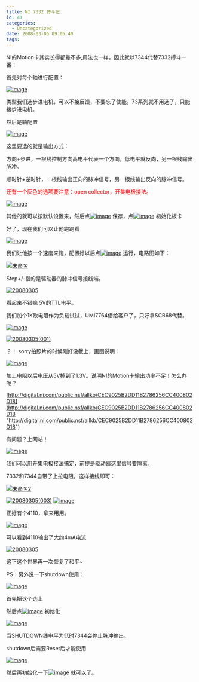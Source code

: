 ```yaml
---
title: NI 7332 搏斗记
id: 41
categories:
  - Uncategorized
date: 2008-03-05 09:05:40
tags:
---
```


<div id="msgcns!866B8F96A2761BBE!579" class="bvMsg">

NI的Motion卡其实长得都差不多,用法也一样，因此就以7344代替7332搏斗一番：

首先对每个轴进行配置：

[![image](http://zdpe9q.bay.livefilestore.com/y1pAFYaglZOQhN4KN9Pf0knmF-sJ5B6vPfJkVXLIDOdKyeLwXbgO9Mr6zLOVCKap5Fixjj_dAtFyO57p0hWORFM_hT222sIV1AE?PARTNER=WRITER)](http://zdpe9q.bay.livefilestore.com/y1pwkYDTaroUr_MiZVWU1UC4dHzP9GQm4cWAAQWTAeovrMiOk_N1GACMNjpM2-LKEiwX0Ky0hb5Y8nELFLgo0JDbQ?PARTNER=WRITER) 

类型我们选步进电机，可以不接反馈，不要忘了使能。73系列就不用选了，只能接步进电机。

然后是轴配置

[![image](http://zdpe9q.bay.livefilestore.com/y1pAFYaglZOQhMOUCu9xAtR5T3bOaxMKLEZFlM_p6YzTiOtFe827_D3AkEths-EoUBjK4hob94LFwoBZVY3tzUDbsF3zfGcawjP?PARTNER=WRITER)](http://zdpe9q.bay.livefilestore.com/y1pAFYaglZOQhM3FOU10FyqHg-B4tA0zSUs_hcJZFESPtI24sxi-O5jsWCYI9evoy3eg6O5FDM1rIFfzn4ahNl4FmHagXp1AVNJ?PARTNER=WRITER) 

这里要选的就是输出方式：

方向+步进，一根线控制方向高电平代表一个方向，低电平就反向，另一根线输出脉冲。

顺时针+逆时针，一根线输出正向的脉冲信号，另一根线输出反向的脉冲信号。

<font color="#ff0000">还有一个灰色的选项要注意：open collector，开集电极接法。</font>

[![image](http://zdpe9q.bay.livefilestore.com/y1pAFYaglZOQhPN9dNiJwTZ9vX6tQ-P09K_EOxei2jXWIOKBe1xhuNzysG35KFagl_ylaw2Ti7BQlEZ1BrKGjP0rxuzlvlWKXW8?PARTNER=WRITER)](http://zdpe9q.bay.livefilestore.com/y1pAFYaglZOQhO8GCQ3whic38feWJF03HArIoAGnLYGk9gZMhshStKmRVzgTix0o7Fj2aAGUhxgrO9qdbBKCcbNe-QHJ_rqquGc?PARTNER=WRITER) 

其他的就可以按默认设置来，然后点[![image](http://by1.storage.msn.com/y1p8NjIsGi7lpxrr09ERRIRC1Z4LaI4-HIlPbeEgQ4p6HWkLmT81awFogToXrAWz-T-yM9ctQjsVlaNJf9aGZCJj7IB1VE5sP0k?PARTNER=WRITER)](http://by1.storage.msn.com/y1p8NjIsGi7lpwOGIlLaq6g_ESSlyFmCHepT7yXmCAWXNqGkODtjioX_xJv4W0yqaC5EeSlFOpcoC6ZIm0qaEoszgOuE8nM6_Ev?PARTNER=WRITER) 保存，点[![image](http://by1.storage.msn.com/y1p8NjIsGi7lpyARlYfM9REj5ZjTZU57otyKIh80V0hcpYgFAD_Am9ryskRxW93GTwJcH84TqlUgjkoV38HE_7YwGj4szowNsR9?PARTNER=WRITER)](http://by1.storage.msn.com/y1p8NjIsGi7lpzWaJL8tIUuxC2Bs-74RfzhUO2yrmLCFGYwfyctsGQr-89H2UGZ-hEqJ6Dfaf3RTYvBS8WYOzTNi4lM1RRPZonw?PARTNER=WRITER) 初始化板卡

好了，现在我们可以让他跑跑看

[![image](http://zdpe9q.bay.livefilestore.com/y1pAFYaglZOQhNrlFYSa6kyvaNX1bzNuuDcU1LoS5DbSgfsTbaKVlLntT6TFFSl5cEBcfbEWE8FP4ply9oCgMg1jbey3a2zAHCY?PARTNER=WRITER)](http://zdpe9q.bay.livefilestore.com/y1pAFYaglZOQhNVvlfYEZYMlm1pq_6kVy8Sm-ktf5IrC0b6g6Qe9iY13LdwHi04G2-E7wmGtHTKFmZcTfX4mUNIL9qZJ0SbyLUo?PARTNER=WRITER) 

我们让他按一个速度来跑，配置好以后点[![image](http://by1.storage.msn.com/y1p8NjIsGi7lpxScja0rDkrrPTMiQEAJf3LUfUblGTEPT-BialHzHxuQouxJGz58uoA9vkqOw70L65HDxOaO8BWO23ETA6uhr4S?PARTNER=WRITER)](http://by1.storage.msn.com/y1p8NjIsGi7lpzkch8n40SLSW6SOF8yTAVK330ksgSlkGvppg82SB81gM3VCx1o8TeyrblLFQ-kIRhx7G1m4vIg3tLWo1D-jR61?PARTNER=WRITER) 运行，电路图如下：

[![未命名](http://by1.storage.msn.com/y1p8NjIsGi7lpzca3nU2BQtrOqHlHOGUM0ShMmUxLeREVWKFhcnEe7tqQUZXZLXnwLKDILqkza3wRlqvoXiDvkl03z35V83g9MH?PARTNER=WRITER)](http://by1.storage.msn.com/y1p8NjIsGi7lpwXup6EbJ5V9po47-9Kb67yG5yF4SeudyTUHMgQQ4e0T89EHzvVDmhtXfiQVVebOZDU3vj6OcxFNlomi_Q3Cw5K?PARTNER=WRITER) 

Step+/-指的是驱动器的脉冲信号接线端。

[![20080305](http://zdpe9q.bay.livefilestore.com/y1pAFYaglZOQhO4tPhvmYKsaSg1x-ZrwiG61j0Mj_-EHqEDt4uM8c3-09a_r-hcGeQ--wVW7lb_iGYkNDWJKti1YcMDeHf5MMgM?PARTNER=WRITER)](http://zdpe9q.bay.livefilestore.com/y1pAFYaglZOQhN8eHFFM_Ik3R7s7gBKg1UqnoUzvNmZAmWXLXBAw1YJQPTtT1UxUjhu84GVfQ-NAj3FNfrBcjDTlQ3CsXVeP_8s?PARTNER=WRITER) 

看起来不错嘛 5V的TTL电平。

我们加个1K欧电阻作为负载试试，UMI7764借给客户了，只好拿SCB68代替。

[![image](http://zdpe9q.bay.livefilestore.com/y1pAFYaglZOQhOuCrwjW6b2PdNq86hUhCnHPE_i6fAfx7qjgxtCNFudW39L6IwtXeJfPWnB_pbsogXeFBxDS4bfCMv8DSx6Q7BB?PARTNER=WRITER)](http://zdpe9q.bay.livefilestore.com/y1pAFYaglZOQhMQ5Y17_2wO3KwB_Us5LX-FSOndnZkRjsqyrkybMdX8DVsd_kovWOGfdf_yfxGHMpiRTV8a4oiFu0aMbZJFe1Zj?PARTNER=WRITER) 

[![20080305(001)](http://zdpe9q.bay.livefilestore.com/y1pAFYaglZOQhPe9_ch90DJ2B24abodKVY59CZNvW352D7DCEaG4n8Zcqqiv1u1wUzNZ65bvTekGjUkV4WBwNhKZPFdLFvvockk?PARTNER=WRITER)](http://zdpe9q.bay.livefilestore.com/y1pAFYaglZOQhMSQHmEyQ03mxzqsKib0kXTHhTC2lFPMhg6EP9SUaLHujjIHhGLqmPAVgSg1PZhekjF1_hZn-HsVRmEjuW53NZF?PARTNER=WRITER) 

？！ sorry拍照片的时候刚好没截上，画图说明：

[![image](http://zdpe9q.bay.livefilestore.com/y1pAFYaglZOQhOw228CnboEjRFVFOMBFK_AbJHvFsLp763u9wBeaKuPzh7gKsKzdwOscbshq-S2nH5mHv5S70yz4jOl-BMg7rkY?PARTNER=WRITER)](http://zdpe9q.bay.livefilestore.com/y1pAFYaglZOQhMoGVN5Lp3g5EwTqErkHLfq3YoFb__GeoUy3wDjhctoDA0aAHRjyiGCWf5V1tZp0RXNcAbCLouiduBol6jIlxBE?PARTNER=WRITER) 

加上电阻以后电压从5V掉到了1.3V。说明NI的Motion卡输出功率不足！怎么办呢？

[http://digital.ni.com/public.nsf/allkb/CEC9025B2DD11B2786256CC400802D18](http://digital.ni.com/public.nsf/allkb/CEC9025B2DD11B2786256CC400802D18 "http://digital.ni.com/public.nsf/allkb/CEC9025B2DD11B2786256CC400802D18")

有问题？上网站！

[![image](http://by1.storage.msn.com/y1p8NjIsGi7lpwJIu_wNk1VvkAfiIUOJeYFf47FvZ2tujSImPkpo1VesBJFKUeuq7JsCqpQU86j5hJxNmbziVzyJvUt96H8zi5u?PARTNER=WRITER)](http://by1.storage.msn.com/y1p8NjIsGi7lpzdGMV2sBoH9kY8-2bDAa8MDbmR-QC1hV_ZDCKlSdY3y1FWVdPFre3IJI3MNW_5ysmj351dkv9oscm4OaRBrGiu?PARTNER=WRITER)  

我们可以用开集电极接法搞定，前提是驱动器这里信号要隔离。

7332和7344自带了上拉电阻，这样接线即可：

[![未命名2](http://by1.storage.msn.com/y1p8NjIsGi7lpzjM0s46C6xf85Lun_oocmUFkiQXXMyWTCrv7YRwuzE05W4tgsCAKqY4uGW2KDvOIwese--eRbLDbCgEKbRwLwi?PARTNER=WRITER)](http://by1.storage.msn.com/y1p8NjIsGi7lpx7lMfh980symIlMENwZ0poR6Itq0HvMk63vuG9Gl4uG8m8BJrZf4dblQhwCwHfV6jLpg28J-LXjy0RSjJChL45?PARTNER=WRITER) 

[![20080305(003)](http://by1.storage.msn.com/y1p8NjIsGi7lpzFQH6zC5p_Dsz7r4eOww1H9qHNFGdzWORSGMw7C-wu6gDIhmSV3UZpglJgj02oUrK7fJT0rKE5CEeH2u0ykFIq?PARTNER=WRITER)](http://zdpe9q.bay.livefilestore.com/y1pAFYaglZOQhO1W5LtNUhe4GQdFLKNwbHhkJPnw_v8XjTPAj7J458LtJrMWXhnRl51Xos-QRGZYVxQcjNdvDeYQeEt4qEuxw5w?PARTNER=WRITER) [![image](http://by1.storage.msn.com/y1p8NjIsGi7lpx57TC_42HC38zOuKtSAmLllfsR4zTFfxNK4h4geoyg_fbIyT_30qCGhN9YNRSkqUupTIs_SGT-tqxq-7jd83j9?PARTNER=WRITER)](http://by1.storage.msn.com/y1p8NjIsGi7lpzIjj1CSw5pwVSDNDERqwATIh-QjvkQ_1ZIireXkXH8xgTB-gMl9w2Qv9EsSoOEk2BybLgoLG3wHZ3TPFtlxv7N?PARTNER=WRITER) 

正好有个4110，拿来用用。

[![image](http://by1.storage.msn.com/y1p8NjIsGi7lpxDWj7YCD9CzcsiIDWhIldspACpRAgZOMCiSMFLCOY1QsXvjs2_4TfeXLqvD2EiBIKpzxuLdbXRUrirIamo-zTl?PARTNER=WRITER)](http://by1.storage.msn.com/y1p8NjIsGi7lpzFsmEeuoKmRaOSfFvR7Zm2fKILn8vK5lieDx4R5PdMCCyz6nudbsj24qiahgGXQPXcj962j5QUqM6j_W81eXNK?PARTNER=WRITER) 

可以看到4110输出了大约4mA电流

[![20080305](http://zdpe9q.bay.livefilestore.com/y1pAFYaglZOQhN0NkXkRaHvc26EDy376QLKyhDEhT9Og4fltimNZoHpf7l967qFDvbGjuxKPYvM7Hp1xE6sK5Ww7xybj2SuQjM7?PARTNER=WRITER)](http://zdpe9q.bay.livefilestore.com/y1pAFYaglZOQhMOBksXAQk7rqsYKWyQL2g8sjHxLHRmMa8FUKeVXsLnTtVHnUAWl9iGliXHA1iuVMIc-rbeYXnhF7uUN0vaGdfG?PARTNER=WRITER) 

这下这个世界再一次恢复了和平~

PS：另外说一下shutdown使用：

[![image](http://zdpe9q.bay.livefilestore.com/y1pAFYaglZOQhPysFgyu5w-QBq82C4rGofhv7pYYiMSqRVYBakQAeoEq_b3xyqkDQ9lyUawMzAAolLusgXFtGmgZdtV-r0q-_-a?PARTNER=WRITER)](http://zdpe9q.bay.livefilestore.com/y1pAFYaglZOQhNlxD4rcjJFvu6FXNdeaaXVeZUQc4q5joSklobjKn_PuVITXXyTxYv7xanHY4ifDf9UrmWqKrIfrxbaoD4RAppr?PARTNER=WRITER) 

首先把这个选上

然后点[![image](http://by1.storage.msn.com/y1p8NjIsGi7lpwxcmCHNeqVwzPcFNDVr3xOi3IAdhxB_yh-docf4gIZrSaV-um-AWE4Uim9KibN75OyJiO2iN4ASH_ogBkVyIpv?PARTNER=WRITER)](http://by1.storage.msn.com/y1p8NjIsGi7lpxYzcnf7JMiRPj5tJv9h9kqKsNycxz1bwnME9QMqveXiw5YPU6VuTcRRnxGi0AWGjXoGiSIXdZGWFWJZSqmeMS3?PARTNER=WRITER) 初始化

[![image](http://by1.storage.msn.com/y1p8NjIsGi7lpxCz-VX4nD_l9HDVw19vr519K6lPl5GrID0zql8QItugf2xLBsgr_393gTHOeVpa54m7mT3k2U_fEZrnzppeZMb?PARTNER=WRITER)](http://by1.storage.msn.com/y1p8NjIsGi7lpzje63HcAG9N5T0xwjsy_cqyAMjAG---vYq0yN1a2ypk-MmFION5uj_s6uWA6ayAXWQUS83taBgz8I1feBKSA5g?PARTNER=WRITER) 

当SHUTDOWN线电平为低时7344会停止脉冲输出。

shutdown后需要Reset后才能使用

[![image](http://by1.storage.msn.com/y1p8NjIsGi7lpyjJUkqK1BgT2pQ6fC3L1M9wyj4UqC8jDhxQ_ZOuorBBe4z3suS67R1QW5nJeijcCroKWWJ_HnAHR02SGNWaSN4?PARTNER=WRITER)](http://by1.storage.msn.com/y1p8NjIsGi7lpx3eT4JH3CdLES1huTdvMJ4yFnXFoQqxOXoJpPwI0PiWI4-thws9pYtgdgKl6FFTDj5mP7wEqPFX9WL_BEwbLnq?PARTNER=WRITER) 

然后再初始化一下[![image](http://by1.storage.msn.com/y1p8NjIsGi7lpy5dDiDhlbSee3qs1mA-LwxSIQF1HWrErlhwYbo40UmEIaJat4Z8ipSdKtgb1EyKNiXIQU2hnioGgX-ywP3YAdw?PARTNER=WRITER)](http://by1.storage.msn.com/y1p8NjIsGi7lpzxmpDaK9ohuqyT_G3TWBYCLMdMY5GNm_6b-N0A66tx-NxO4R0WROkui4cRVa3aZ5gfVSLcWhJNPPpG_cwt_ZN_?PARTNER=WRITER) 就可以了。
</div>